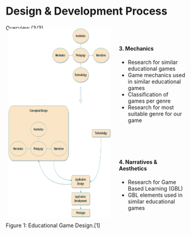 # Design & Development Process

<p class='slide-subtitle'>Overview (3/3)</p>

<div class='section-wrapper'>
  <div class='img-caption-wrapper'>
    <div class='image-wrapper grey-shadow bg-white-smoke rounded-md'>
      <img src='../../assets/images/design/design_flow.png'/>
    </div>
    <span>Figure 1: Educational Game Design.<Link class='ref-link' to=''>[1]</Link></span>
  </div>
  <div class='text-wrapper'>
    <div class='card grey-shadow rounded-md fade-out-vclick' v-after='+1'>
      <h4><strong>3. Mechanics</strong></h4>
      <ul class=''>
        <li>Research for similar educational games</li>
        <li>Game mechanics used in similar educational games</li>
        <li>Classification of games per genre</li>
        <li>Research for most suitable genre for our game</li>
      </ul>
    </div>
    <div class='card grey-shadow rounded-md fade-out-vclick' v-click='+1'>
      <h4><strong>4. Narratives & Aesthetics</strong></h4>
      <ul class=''>
        <li>Research for Game Based Learning (GBL)</li>
        <li>GBL elements used in similar educational games</li>
      </ul>
    </div>
  </div>
</div>

<style>
  .section-wrapper {
    margin-top: -2em;
    display: flex;
    flex-direction: row;
    justify-content: space-evenly;
  }

  .text-wrapper {
    display: flex;
    flex-direction: column;
    justify-content: space-evenly;
  }

  .text-wrapper .card {
    margin: 1em;
    padding: 1em;
  }

  .image-wrapper img {
    height: 500px;
    padding: 0.5em;
  }
</style>
